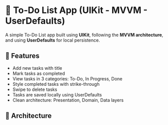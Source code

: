 # 📝 To-Do List App (UIKit - MVVM - UserDefaults)

A simple To-Do List app built using **UIKit**, following the **MVVM architecture**, and using **UserDefaults** for local persistence.

## 📱 Features

- Add new tasks with title
- Mark tasks as completed
- View tasks in 3 categories: To-Do, In Progress, Done
- Style completed tasks with strike-through
- Swipe to delete tasks
- Tasks are saved locally using UserDefaults
- Clean architecture: Presentation, Domain, Data layers

## 🧠 Architecture

